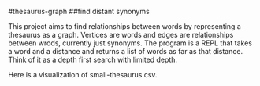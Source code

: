 #thesaurus-graph
##find distant synonyms

This project aims to find relationships between words by representing a thesaurus as a graph. Vertices are words and edges are relationships between wrods, currently just synonyms. The program is a REPL that takes a word and a distance and returns a list of words as far as that distance. Think of it as a depth first search with limited depth.

Here is a visualization of small-thesaurus.csv.
